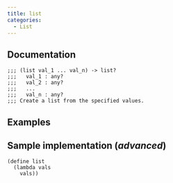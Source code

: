 ```yaml
---
title: list
categories: 
  - List
---
```

## Documentation
```
;;; (list val_1 ... val_n) -> list?
;;;   val_1 : any?
;;;   val_2 : any?
;;;   ...
;;;   val_n : any?
;;; Create a list from the specified values.
```

## Examples

## Sample implementation (_advanced_)

```
(define list
  (lambda vals
    vals))
```

